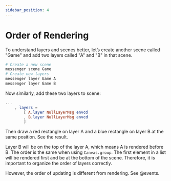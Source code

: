 ```yaml
---
sidebar_position: 4
---
```


# Order of Rendering

To understand layers and scenes better, let’s create another scene called "Game" and add two layers called "A" and "B" in that scene.

```bash
# Create a new scene
messenger scene Game
# Create new layers
messenger layer Game A
messenger layer Game B
```

Now similarly, add these two layers to scene:

```elm
...
    , layers =
        [ A.layer NullLayerMsg envcd
        , B.layer NullLayerMsg envcd
        ]
```

Then draw a red rectangle on layer A and a blue rectangle on layer B at the same position. See the result.

Layer B will be on the top of the layer A, which means A is rendered before B. The order is the same when using `Canvas.group`. The first element in a list will be rendered first and be at the bottom of the scene. Therefore, it is important to organize the order of layers correctly.

However, the order of updating is different from rendering. See @events.
